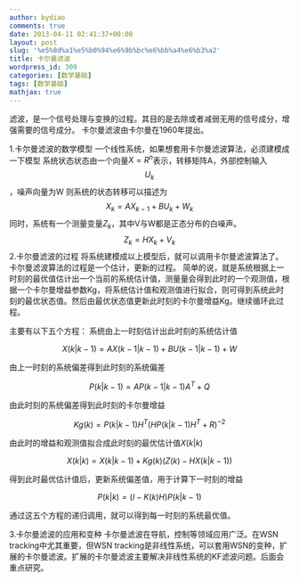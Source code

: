 ```yaml
---
author: bydiao
comments: true
date: 2013-04-11 02:41:37+00:00
layout: post
slug: '%e5%8d%a1%e5%b0%94%e6%9b%bc%e6%bb%a4%e6%b3%a2'
title: 卡尔曼滤波
wordpress_id: 309
categories: [数学基础]
tags: [数学基础]
mathjax: true
---
```


滤波，是一个信号处理与变换的过程。其目的是去除或者减弱无用的信号成分，增强需要的信号成分。
卡尔曼滤波由卡尔曼在1960年提出。

1.卡尔曼滤波的数学模型
一个线性系统，如果想套用卡尔曼滤波算法，必须建模成一下模型
系统状态状态由一个向量$X = R^n$表示，转移矩阵A，外部控制输入$$U_k$$，噪声向量为W
则系统的状态转移可以描述为
$$X_k = AX_{k-1} + BU_k + W_k$$
同时，系统有一个测量变量$Z_k$，其中V与W都是正态分布的白噪声。
$$Z_k = HX_k + V_k$$
2.卡尔曼滤波的过程
将系统建模成以上模型后，就可以调用卡尔曼滤波算法了。
卡尔曼滤波算法的过程是一个估计，更新的过程。
简单的说，就是系统根据上一时刻的最优值估计出一个当前的系统估计值，测量量会得到此时的一个观测值，根据一个卡尔曼增益参数Kg，将系统估计值和观测值进行拟合，则可得到系统此时刻的最优状态值。然后由最优状态值更新此时刻的卡尔曼增益Kg。继续循环此过程。

主要有以下五个方程：
系统由上一时刻估计出此时刻的系统估计值

$$
X(k|k-1) = AX(k-1|k-1) + BU(k-1|k-1) + W
$$

由上一时刻的系统偏差得到此时刻的系统偏差

$$
P(k|k-1) = AP(k-1|k-1)A^T + Q
$$

由此时刻的系统偏差得到此时刻的卡尔曼增益

$$
Kg(k) = P(k|k-1)H^T(HP(k|k-1)H^T+R)^{-2}
$$

由此时的增益和观测值拟合成此时刻的最优估计值$X(k|k)$

$$
X(k|k) = X(k|k-1) + Kg(k)(Z(k)-HX(k|k-1))
$$

得到此时最优估计值后，更新系统偏差值，用于计算下一时刻的增益

$$
P(k|k) = (I - K(k)H)P(k|k-1)
$$

通过这五个方程的递归调用，就可以得到每一时刻的系统最优值。

3.卡尔曼滤波的应用和变种
卡尔曼滤波在导航，控制等领域应用广泛。在WSN tracking中尤其重要，但WSN tracking是非线性系统，可以套用WSN的变种，扩展的卡尔曼滤波。扩展的卡尔曼滤波主要解决非线性系统的KF滤波问题。后面会重点研究。

